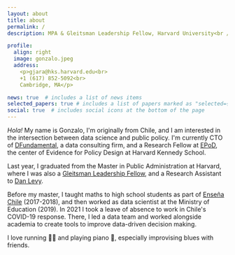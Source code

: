 ```yaml
---
layout: about
title: about
permalink: /
description: MPA & Gleitsman Leadership Fellow, Harvard University<br />Engineer, Pontifical Catholic University of Chile

profile:
  align: right
  image: gonzalo.jpeg
  address: 
    <p>gjara@hks.harvard.edu<br>
    +1 (617) 852-5092<br>
    Cambridge, MA</p>

news: true  # includes a list of news items
selected_papers: true # includes a list of papers marked as "selected={true}"
social: true  # includes social icons at the bottom of the page
---
```



_Hola!_  My name is Gonzalo, I'm originally from Chile, and I am interested in the intersection between data science and public policy.  I'm currently CTO of [DFundamental](https://dfundamental.com), a data consulting firm, and a Research Fellow at [EPoD](https://epod.cid.harvard.edu), the center of Evidence for Policy Design at Harvard Kennedy School.

Last year, I graduated from the Master in Public Administration at Harvard, where I was also a [Gleitsman Leadership Fellow](https://cpl.hks.harvard.edu/gleitsman-leadership-fellowship), and a Research Assistant to [Dan Levy](https://www.hks.harvard.edu/faculty/dan-levy).

Before my master, I taught maths to high school students as part of [Enseña Chile](https://ensenachile.cl) (2017-2018), and then worked as data scientist at the Ministry of Education (2019). In 2021 I took a leave of absence to work in Chile's COVID-19 response. There, I led a data team and worked alongside academia to create tools to improve data-driven decision making.

I love running :running_man: and playing piano :musical_keyboard:, especially improvising blues with friends.